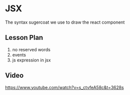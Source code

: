 # JSX

The syntax sugercoat we use to draw the react component

## Lesson Plan

1. no reserved words
2. events
3. js expression in jsx

## Video

https://www.youtube.com/watch?v=s_ctvfeA58c&t=3628s
